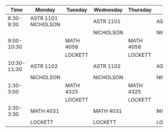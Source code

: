 
| Time        | Monday                 | Tuesday   | Wednesday | Thursday  | Friday    |
| ----------- | ---------------------- | --------- | --------- | --------- | --------- |
| 8:30-9:30   | ASTR 1101<br>NICHOLSON |           | ASTR 1101 |           | ASTR 1101 |
|             |                        |           | NICHOLSON |           | NICHOLSON |
| 9:00-10:30  |                        | MATH 4058 |           | MATH 4058 |           |
|             |                        | LOCKETT   |           | LOCKETT   |           |
| 10:30-11:30 | ASTR 1102              |           | ASTR 1102 |           | ASTR 1102 |
|             | NICHOLSON              |           | NICHOLSON |           | NICHOLSON |
| 1:30-3:00   |                        | MATH 4325 |           | MATH 4325 |           |
|             |                        | LOCKETT   |           | LOCKETT   |           |
| 2:30-3:30   | MATH 4031              |           | MATH 4031 |           | MATH 4031 |
|             | LOCKETT                |           | LOCKETT   |           | LOCKETT   |
